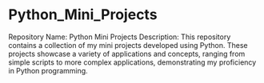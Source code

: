 # Python_Mini_Projects
Repository Name: Python Mini Projects 
Description:  This repository contains a collection of my mini projects developed using Python. These projects showcase a variety of applications and concepts, ranging from simple scripts to more complex applications, demonstrating my proficiency in Python programming.

